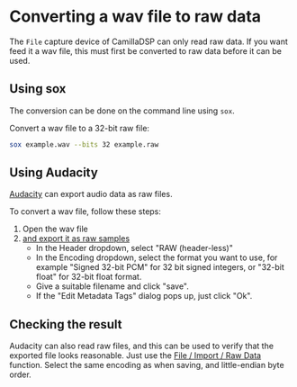 # Converting a wav file to raw data

The `File` capture device of CamillaDSP can only read raw data. If you want feed it a wav file, this must first be converted to raw data before it can be used.

## Using sox
The conversion can be done on the command line using `sox`.

Convert a wav file to a 32-bit raw file:
```sh
sox example.wav --bits 32 example.raw
```

## Using Audacity
[Audacity](https://www.audacityteam.org/) can export audio data as raw files.

To convert a wav file, follow these steps:
1) Open the wav file
2) [and export it as raw samples](https://manual.audacityteam.org/man/other_uncompressed_files_export_options.html)
   - In the Header dropdown, select "RAW (header-less)"
   - In the Encoding dropdown, select the format you want to use, for example "Signed 32-bit PCM" for 32 bit signed integers, or "32-bit float" for 32-bit float format.
   - Give a suitable filename and click "save".
   - If the "Edit Metadata Tags" dialog pops up, just click "Ok".

## Checking the result
Audacity can also read raw files, and this can be used to verify that the exported file looks reasonable.
Just use the [File / Import / Raw Data](https://manual.audacityteam.org/man/file_menu_import.html) function. Select the same encoding as when saving, and little-endian byte order.





